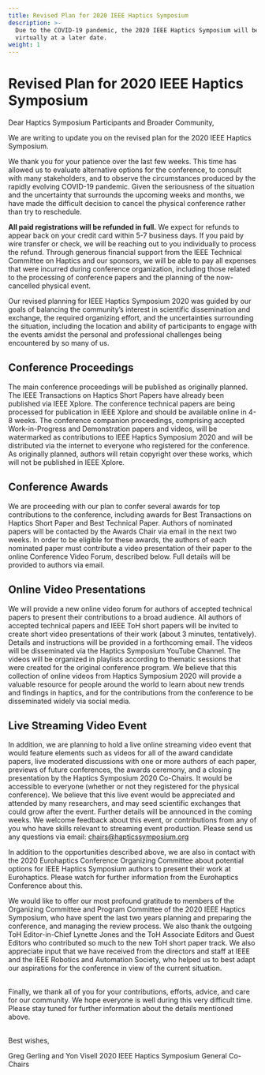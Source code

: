 ```yaml
---
title: Revised Plan for 2020 IEEE Haptics Symposium
description: >-
  Due to the COVID-19 pandemic, the 2020 IEEE Haptics Symposium will be held
  virtually at a later date.
weight: 1
---
```

# Revised Plan for 2020 IEEE Haptics Symposium

Dear Haptics Symposium Participants and Broader Community,

We are writing to update you on the revised plan for the 2020 IEEE Haptics Symposium.

We thank you for your patience over the last few weeks. This time has allowed us to evaluate alternative options for the conference, to consult with many stakeholders, and to observe the circumstances produced by the rapidly evolving COVID-19 pandemic.  Given the seriousness of the situation and the uncertainty that surrounds the upcoming weeks and months, we have made the difficult decision to cancel the physical conference rather than try to reschedule.

**All paid registrations will be refunded in full.** We expect for refunds to appear back on your credit card within 5-7 business days.  If you paid by wire transfer or check, we will be reaching out to you individually to process the refund.  Through generous financial support from the IEEE Technical Committee on Haptics and our sponsors, we will be able to pay all expenses that were incurred during conference organization, including those related to the processing of conference papers and the planning of the now-cancelled physical event.

Our revised planning for IEEE Haptics Symposium 2020 was guided by our goals of balancing the community’s interest in scientific dissemination and exchange, the required organizing effort, and the uncertainties surrounding the situation, including the location and ability of participants to engage with the events amidst the personal and professional challenges being encountered by so many of us.

## Conference Proceedings

The main conference proceedings will be published as originally planned. The IEEE Transactions on Haptics Short Papers have already been published via IEEE Xplore. The conference technical papers are being processed for publication in IEEE Xplore and should be available online in 4-8 weeks. 
The conference companion proceedings, comprising accepted Work-in-Progress and Demonstration papers and videos, will be watermarked as contributions to IEEE Haptics Symposium 2020 and will be distributed via the internet to everyone who registered for the conference.  As originally planned, authors will retain copyright over these works, which will not be published in IEEE Xplore.

## Conference Awards

We are proceeding with our plan to confer several awards for top contributions to the conference, including awards for Best Transactions on Haptics Short Paper and Best Technical Paper.  Authors of nominated papers will be contacted by the Awards Chair via email in the next two weeks.  In order to be eligible for these awards, the authors of each nominated paper must contribute a video presentation of their paper to the online Conference Video Forum, described below. Full details will be provided to authors via email.

## Online Video Presentations

We will provide a new online video forum for authors of accepted technical papers to present their contributions to a broad audience. All authors of accepted technical papers and IEEE ToH short papers will be invited to create short video presentations of their work (about 3 minutes, tentatively).  Details and instructions will be provided in a forthcoming email.  The videos will be disseminated via the Haptics Symposium YouTube Channel.  The videos will be organized in playlists according to thematic sessions that were created for the original conference program. We believe that this collection of online videos from Haptics Symposium 2020 will provide a valuable resource for people around the world to learn about new trends and findings in haptics, and for the contributions from the conference to be disseminated widely via social media.

## Live Streaming Video Event

In addition, we are planning to hold a live online streaming video event that would feature elements such as videos for all of the award candidate papers, live moderated discussions with one or more authors of each paper, previews of future conferences, the awards ceremony, and a closing presentation by the Haptics Symposium 2020 Co-Chairs.  It would be accessible to everyone (whether or not they registered for the physical conference). We believe that this live event would be appreciated and attended by many researchers, and may seed scientific exchanges that could grow after the event. Further details will be announced in the coming weeks.  We welcome feedback about this event, or contributions from any of you who have skills relevant to streaming event production.  Please send us any questions via email: chairs@hapticssymposium.org

In addition to the opportunities described above, we are also in contact with the 2020 Eurohaptics Conference Organizing Committee about potential options for IEEE Haptics Symposium authors to present their work at Eurohaptics. Please watch for further information from the Eurohaptics Conference about this.

We would like to offer our most profound gratitude to members of the Organizing Committee and Program Committee of the 2020 IEEE Haptics Symposium, who have spent the last two years planning and preparing the conference, and managing the review process.  We also thank the outgoing ToH Editor-in-Chief Lynette Jones and the ToH Associate Editors and Guest Editors who contributed so much to the new ToH short paper track.  We also appreciate input that we have received from the directors and staff at IEEE and the IEEE Robotics and Automation Society, who helped us to best adapt our aspirations for the conference in view of the current situation.

\
Finally, we thank all of you for your contributions, efforts, advice, and care for our community.  We hope everyone is well during this very difficult time.  Please stay tuned for further information about the details mentioned above.

\
Best wishes,

Greg Gerling and Yon Visell
2020 IEEE Haptics Symposium General Co-Chairs
